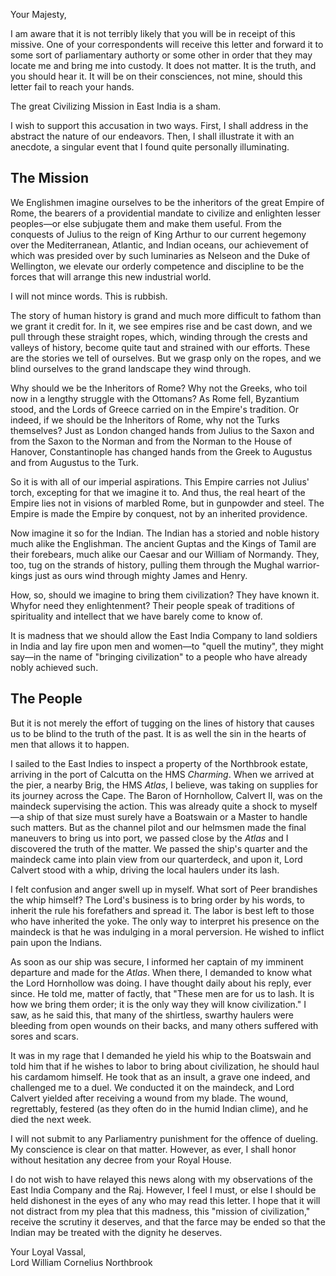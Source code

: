 Your Majesty,

I am aware that it is not terribly likely that you will be in receipt of this missive. One of your correspondents will receive this letter and forward it to some sort of parliamentary authorty or some other in order that they may locate me and bring me into custody. It does not matter. It is the truth, and you should hear it. It will be on their consciences, not mine, should this letter fail to reach your hands.

The great Civilizing Mission in East India is a sham.

I wish to support this accusation in two ways. First, I shall address in the abstract the nature of our endeavors. Then, I shall illustrate it with an anecdote, a singular event that I found quite personally illuminating.

The Mission
-----------

We Englishmen imagine ourselves to be the inheritors of the great Empire of Rome, the bearers of a providential mandate to civilize and enlighten lesser peoples—or else subjugate them and make them useful. From the conquests of Julius to the reign of King Arthur to our current hegemony over the Mediterranean, Atlantic, and Indian oceans, our achievement of which was presided over by such luminaries as Nelseon and the Duke of Wellington, we elevate our orderly competence and discipline to be the forces that will arrange this new industrial world.

I will not mince words. This is rubbish.

The story of human history is grand and much more difficult to fathom than we grant it credit for. In it, we see empires rise and be cast down, and we pull through these straight ropes, which, winding through the crests and valleys of history, become quite taut and strained with our efforts. These are the stories we tell of ourselves. But we grasp only on the ropes, and we blind ourselves to the grand landscape they wind through.

Why should we be the Inheritors of Rome? Why not the Greeks, who toil now in a lengthy struggle with the Ottomans? As Rome fell, Byzantium stood, and the Lords of Greece carried on in the Empire's tradition. Or indeed, if we should be the Inheritors of Rome, why not the Turks themselves? Just as London changed hands from Julius to the Saxon and from the Saxon to the Norman and from the Norman to the House of Hanover, Constantinople has changed hands from the Greek to Augustus and from Augustus to the Turk.

So it is with all of our imperial aspirations. This Empire carries not Julius' torch, excepting for that we imagine it to. And thus, the real heart of the Empire lies not in visions of marbled Rome, but in gunpowder and steel. The Empire is made the Empire by conquest, not by an inherited providence.

Now imagine it so for the Indian. The Indian has a storied and noble history much alike the Englishman. The ancient Guptas and the Kings of Tamil are their forebears, much alike our Caesar and our William of Normandy. They, too, tug on the strands of history, pulling them through the Mughal warrior-kings just as ours wind through mighty James and Henry.

How, so, should we imagine to bring them civilization? They have known it. Whyfor need they enlightenment? Their people speak of traditions of spirituality and intellect that we have barely come to know of.

It is madness that we should allow the East India Company to land soldiers in India and lay fire upon men and women—to "quell the mutiny", they might say—in the name of "bringing civilization" to a people who have already nobly achieved such.

The People
----------

But it is not merely the effort of tugging on the lines of history that causes us to be blind to the truth of the past. It is as well the sin in the hearts of men that allows it to happen.

I sailed to the East Indies to inspect a property of the Northbrook estate, arriving in the port of Calcutta on the HMS *Charming*. When we arrived at the pier, a nearby Brig, the HMS *Atlas*, I believe, was taking on supplies for its journey across the Cape. The Baron of Hornhollow, Calvert II, was on the maindeck supervising the action. This was already quite a shock to myself—a ship of that size must surely have a Boatswain or a Master to handle such matters. But as the channel pilot and our helmsmen made the final maneuvers to bring us into port, we passed close by the *Atlas* and I discovered the truth of the matter. We passed the ship's quarter and the maindeck came into plain view from our quarterdeck, and upon it, Lord Calvert stood with a whip, driving the local haulers under its lash.

I felt confusion and anger swell up in myself. What sort of Peer brandishes the whip himself? The Lord's business is to bring order by his words, to inherit the rule his forefathers and spread it. The labor is best left to those who have inherited the yoke. The only way to interpret his presence on the maindeck is that he was indulging in a moral perversion. He wished to inflict pain upon the Indians.

As soon as our ship was secure, I informed her captain of my imminent departure and made for the *Atlas*. When there, I demanded to know what the Lord Hornhollow was doing. I have thought daily about his reply, ever since. He told me, matter of factly, that "These men are for us to lash. It is how we bring them order; it is the only way they will know civilization." I saw, as he said this, that many of the shirtless, swarthy haulers were bleeding from open wounds on their backs, and many others suffered with sores and scars.

It was in my rage that I demanded he yield his whip to the Boatswain and told him that if he wishes to labor to bring about civilization, he should haul his cardamom himself. He took that as an insult, a grave one indeed, and challenged me to a duel. We conducted it on the maindeck, and Lord Calvert yielded after receiving a wound from my blade. The wound, regrettably, festered (as they often do in the humid Indian clime), and he died the next week.

I will not submit to any Parliamentry punishment for the offence of dueling. My conscience is clear on that matter. However, as ever, I shall honor without hesitation any decree from your Royal House.

I do not wish to have relayed this news along with my observations of the East India Company and the Raj. However, I feel I must, or else I should be held dishonest in the eyes of any who may read this letter. I hope that it will not distract from my plea that this madness, this "mission of civilization," receive the scrutiny it deserves, and that the farce may be ended so that the Indian may be treated with the dignity he deserves.

Your Loyal Vassal,  
Lord William Cornelius Northbrook